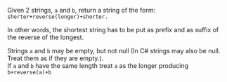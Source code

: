 Given 2 strings, `a` and `b`, return a string of the form: `shorter+reverse(longer)+shorter.`


In other words, the shortest string has to be put as prefix and as suffix of the reverse of the longest.

Strings `a` and `b` may be empty, but not null (In C# strings may also be null. Treat them as if they are empty.).  
If `a` and `b` have the same length treat `a` as the longer producing `b+reverse(a)+b`